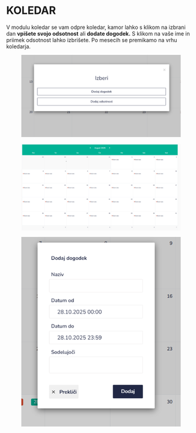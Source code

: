 # KOLEDAR

V modulu koledar se vam odpre koledar, kamor lahko s klikom na izbrani dan **vpišete svojo odsotnost** ali **dodate dogodek.** S klikom na vaše ime in priimek odsotnost lahko izbrišete. Po mesecih se premikamo na vrhu koledarja.

<figure><img src=".gitbook/assets/image (2) (1).png" alt=""><figcaption></figcaption></figure>

<figure><img src=".gitbook/assets/image (243).png" alt=""><figcaption></figcaption></figure>

<figure><img src=".gitbook/assets/image (3) (1).png" alt=""><figcaption></figcaption></figure>
